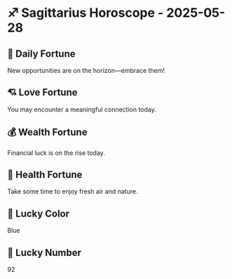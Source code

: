 # ♐ Sagittarius Horoscope - 2025-05-28

## 🎯 Daily Fortune

New opportunities are on the horizon—embrace them!

## 💘 Love Fortune

You may encounter a meaningful connection today.

## 💰 Wealth Fortune

Financial luck is on the rise today.

## 🌱 Health Fortune

Take some time to enjoy fresh air and nature.

## 🎨 Lucky Color

Blue

## 🔢 Lucky Number

92
